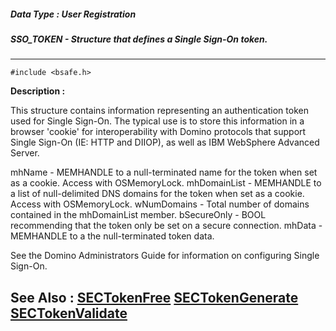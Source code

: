 ##### Data Type : User Registration
##### SSO_TOKEN - Structure that defines a Single Sign-On token.
---
```
#include <bsafe.h>
```
**Description :**

This structure contains information representing an authentication token used 
for Single Sign-On. The typical use is to store this information in a browser 
'cookie' for interoperability with Domino protocols that support Single Sign-On 
(IE: HTTP and DIIOP), as well as IBM WebSphere Advanced Server.

mhName  - MEMHANDLE to a null-terminated name for the token when set as a 
cookie. Access with OSMemoryLock.
mhDomainList - MEMHANDLE to a list of null-delimited DNS domains for the token 
when set as a cookie. Access with OSMemoryLock.
wNumDomains - Total number of domains contained in the mhDomainList member.
bSecureOnly - BOOL recommending that the token only be set on a secure 
connection.
mhData  - MEMHANDLE to a the null-terminated token data.

See the Domino Administrators Guide for information on configuring Single 
Sign-On.


**See Also :**
[SECTokenFree](/domino-c-api-docs/reference/Func/SECTokenFree)
[SECTokenGenerate](/domino-c-api-docs/reference/Func/SECTokenGenerate)
[SECTokenValidate](/domino-c-api-docs/reference/Func/SECTokenValidate)
---
